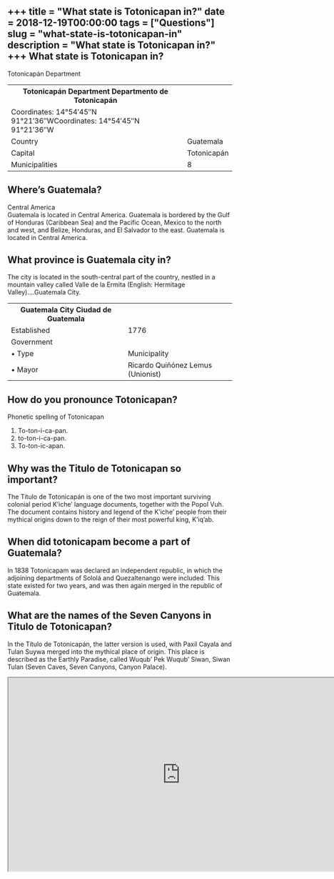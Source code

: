 +++
title = "What state is Totonicapan in?"
date = 2018-12-19T00:00:00
tags = ["Questions"]
slug = "what-state-is-totonicapan-in"
description = "What state is Totonicapan in?"
+++
What state is Totonicapan in?
-----------------------------

Totonicapán Department

<table><tr><th>Totonicapán Department Departmento de Totonicapán</th></tr><tr><td>Coordinates: 14°54′45″N 91°21′36″WCoordinates: 14°54′45″N 91°21′36″W</td></tr><tr><td>Country</td><td>Guatemala</td></tr><tr><td>Capital</td><td>Totonicapán</td></tr><tr><td>Municipalities</td><td>8</td></tr></table>

Where’s Guatemala?
------------------

Central America  
Guatemala is located in Central America. Guatemala is bordered by the Gulf of Honduras (Caribbean Sea) and the Pacific Ocean, Mexico to the north and west, and Belize, Honduras, and El Salvador to the east. Guatemala is located in Central America.

What province is Guatemala city in?
-----------------------------------

The city is located in the south-central part of the country, nestled in a mountain valley called Valle de la Ermita (English: Hermitage Valley)….Guatemala City.

<table><tr><th>Guatemala City Ciudad de Guatemala</th></tr><tr><td>Established</td><td>1776</td></tr><tr><td>Government</td></tr><tr><td>• Type</td><td>Municipality</td></tr><tr><td>• Mayor</td><td>Ricardo Quiñónez Lemus (Unionist)</td></tr></table>

How do you pronounce Totonicapan?
---------------------------------

Phonetic spelling of Totonicapan

1. To-ton-i-ca-pan.
2. to-ton-i-ca-pan.
3. To-ton-ic-apan.

Why was the Titulo de Totonicapan so important?
-----------------------------------------------

The Título de Totonicapán is one of the two most important surviving colonial period Kʼicheʼ language documents, together with the Popol Vuh. The document contains history and legend of the Kʼicheʼ people from their mythical origins down to the reign of their most powerful king, Kʼiqʼab.

When did totonicapam become a part of Guatemala?
------------------------------------------------

In 1838 Totonicapam was declared an independent republic, in which the adjoining departments of Sololá and Quezaltenango were included. This state existed for two years, and was then again merged in the republic of Guatemala.

What are the names of the Seven Canyons in Titulo de Totonicapan?
-----------------------------------------------------------------

In the Título de Totonicapán, the latter version is used, with Paxil Cayala and Tulan Suywa merged into the mythical place of origin. This place is described as the Earthly Paradise, called Wuqubʼ Pek Wuqubʼ Siwan, Siwan Tulan (Seven Caves, Seven Canyons, Canyon Palace).

<iframe allow="accelerometer; autoplay; clipboard-write; encrypted-media; gyroscope; picture-in-picture" allowfullscreen="" class="__youtube_prefs__  epyt-is-override  no-lazyload" data-no-lazy="1" data-origheight="433" data-origwidth="770" data-skipgform_ajax_framebjll="" height="433" id="_ytid_34814" loading="lazy" src="https://www.youtube.com/embed/4qLdqkUDJP8?enablejsapi=1&autoplay=0&cc_load_policy=0&cc_lang_pref=&iv_load_policy=1&loop=0&modestbranding=0&rel=1&fs=1&playsinline=0&autohide=2&theme=dark&color=red&controls=1&" title="YouTube player" width="770"></iframe>